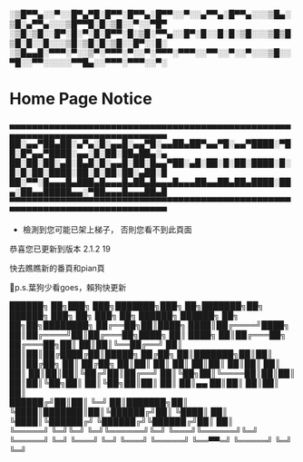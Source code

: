 ░▒█▀▀▄░░▀░░█▀▄▀█░█▀▀░█▀▀▄░█▀▀░░▀░░▄▀▀▄░█▀▀▄░░░▒█▄░▒█░▄▀▀▄░░░▒█▀▀█░█░▒█░░▀░░▀█▀
░▒█░▒█░░█▀░█░▀░█░█▀▀░█░▒█░▀▀▄░░█▀░█░░█░█░▒█░░░▒█▒█▒█░█░░█░░░▒█░▒█░█░▒█░░█▀░░█░
░▒█▄▄█░▀▀▀░▀░░▒▀░▀▀▀░▀░░▀░▀▀▀░▀▀▀░░▀▀░░▀░░▀░░░▒█░░▀█░░▀▀░░░░░▀▀█▄░░▀▀▀░▀▀▀░░▀░


# Home Page Notice

▄▄▄▄▄▄▄▄▄▄▄▄▄▄▄▄▄▄▄▄▄▄▄▄▄▄▄▄▄▄▄▄▄▄▄▄▄▄▄▄▄▄▄▄▄▄▄▄▄▄▄▄▄▄▄▄▄▄▄▄▄▄▄▄▄▄▄▄▄▄▄▄▄▄▄▄▄▄
██░▄▄▀██▄██░▄▀▄░█░▄▄█░▄▄▀█░▄▄██▄██▀▄▄▀█░▄▄▀████░▀██░█▀▄▄▀████░▄▄░█░██░██▄██▄░▄
██░██░██░▄█░█▄█░█░▄▄█░██░█▄▄▀██░▄█░██░█░██░████░█░█░█░██░████░██░█░██░██░▄██░█
██░▀▀░█▄▄▄█▄███▄█▄▄▄█▄██▄█▄▄▄█▄▄▄██▄▄██▄██▄████░██▄░██▄▄█████▄▄░▀██▄▄▄█▄▄▄██▄█
▀▀▀▀▀▀▀▀▀▀▀▀▀▀▀▀▀▀▀▀▀▀▀▀▀▀▀▀▀▀▀▀▀▀▀▀▀▀▀▀▀▀▀▀▀▀▀▀▀▀▀▀▀▀▀▀▀▀▀▀▀▀▀▀▀▀▀▀▀▀▀▀▀▀▀▀▀▀


- 檢測到您可能已架上梯子，
否則您看不到此頁面

恭喜您已更新到版本 2.1.2 19

快去瞧瞧新的番頁和pian頁

🐶p.s.葉狗少看goes，賴狗快更新

██████╗ ██╗███╗   ███╗███████╗███╗   ██╗███████╗██╗ ██████╗ ███╗   ██╗    ███╗   ██╗ ██████╗      ██████╗ ██╗   ██╗██╗████████╗
██╔══██╗██║████╗ ████║██╔════╝████╗  ██║██╔════╝██║██╔═══██╗████╗  ██║    ████╗  ██║██╔═══██╗    ██╔═══██╗██║   ██║██║╚══██╔══╝
██║  ██║██║██╔████╔██║█████╗  ██╔██╗ ██║███████╗██║██║   ██║██╔██╗ ██║    ██╔██╗ ██║██║   ██║    ██║   ██║██║   ██║██║   ██║   
██║  ██║██║██║╚██╔╝██║██╔══╝  ██║╚██╗██║╚════██║██║██║   ██║██║╚██╗██║    ██║╚██╗██║██║   ██║    ██║▄▄ ██║██║   ██║██║   ██║   
██████╔╝██║██║ ╚═╝ ██║███████╗██║ ╚████║███████║██║╚██████╔╝██║ ╚████║    ██║ ╚████║╚██████╔╝    ╚██████╔╝╚██████╔╝██║   ██║   
╚═════╝ ╚═╝╚═╝     ╚═╝╚══════╝╚═╝  ╚═══╝╚══════╝╚═╝ ╚═════╝ ╚═╝  ╚═══╝    ╚═╝  ╚═══╝ ╚═════╝      ╚══▀▀═╝  ╚═════╝ ╚═╝   ╚═╝   
